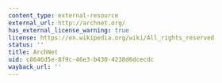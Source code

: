 ```yaml
---
content_type: external-resource
external_url: http://archnet.org/
has_external_license_warning: true
license: https://en.wikipedia.org/wiki/All_rights_reserved
status: ''
title: ArchNet
uid: c8646d5e-8f9c-46e3-b430-4238d6dcecdc
wayback_url: ''
---
```

